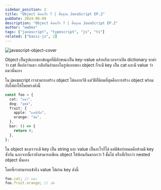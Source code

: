 ```yaml
---
sidebar_position: 2
title: "Object คืออะไร ? | พื้นฐาน JavaScript EP.2"
pubDate: 2024-06-09
description: "Object คืออะไร ? | พื้นฐาน JavaScript EP.2"
author: "wwDev"
tags: ["javascript", "typescript", "js", "ts"]
related: ["basic-js", 2]
---
```


![javascript-object-cover](/images/blog/javascript/2/1.webp)

Object เป็นรูปแบบของข้อมูลที่มีลักษณะเป็น key-value คล้ายกับเวลาเราเปิด dictionary หาคำว่า cat ที่แปลว่าแมว กลับกันถ้ามองในรูปแบบของ object ก็จะมี key เป็น cat และมี value ว่าแมวนั่นเอง

ใน javascript เราสามารถสร้าง object ได้หลายวิธี แต่วิธีที่นิยมที่สุดคือการสร้าง object พร้อมกับใส่ค่าให้โดยตรงดังนี้

```typescript
const foo = {
  cat: "แมว",
  dog: "สุนัข",
  fruit: {
    apple: "แอปเปิล",
    orange: "ส้ม",
  },
  bar: () => {
    return 0;
  },
};
```

ใน object ของเราจะมี key เป็น string และ value เป็นอะไรก็ได้ แต่มีข้อกำหนดคือห้ามมี key ซ้ำกัน นอกจากนี้เรายังสามารถเขียน object ให้ซ้อนกันมากกว่า 1 ชั้นได้ หรือที่เรียกว่า nested object นั่นเอง

โดยที่เราสามารถเข้าถึง value ได้ผ่าน key ดังนี้

```typescript
foo.cat; // แมว
foo.fruit.orange; // ส้ม
```
